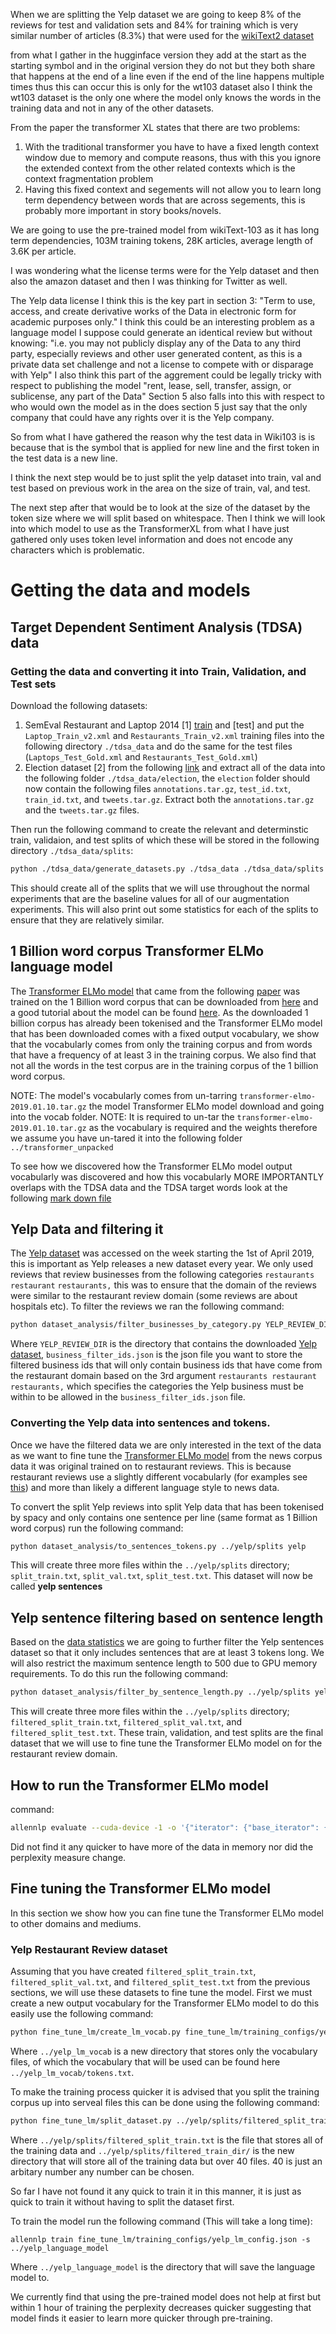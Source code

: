 When we are splitting the Yelp dataset we are going to keep 8% of the reviews for test and validation sets and 84% for training which is very similar number of articles (8.3%) that were used for the [wikiText2 dataset](https://blog.einstein.ai/the-wikitext-long-term-dependency-language-modeling-dataset/)


from what I gather in the hugginface version they add <eos> at the start as the starting symbol and in the original version they do not but they both share that <eos> happens at the end of a line even if the end of the line happens multiple times thus this can occur <eos> <eos> this is only for the wt103 dataset also I think the wt103 dataset is the only one where the model only knows the words in the training data and not in any of the other datasets.


From the paper the transformer XL states that there are two problems:
1. With the traditional transformer you have to have a fixed length context window due to memory and compute reasons, thus with this you ignore the extended context from the other related contexts which is the context fragmentation problem
2. Having this fixed context and segements will not allow you to learn long term dependency between words that are across segements, this is probably more important in story books/novels.


We are going to use the pre-trained model from wikiText-103 as it has long term dependencies, 103M training tokens, 28K articles, average length of 3.6K per article. 



I was wondering what the license terms were for the Yelp dataset and then also the amazon dataset and then I was thinking for Twitter as well.

The Yelp data license I think this is the key part in section 3:
"Term to use, access, and create derivative works of the Data in electronic form for academic purposes only." I think this could be an interesting problem as a language model I suppose could generate an identical review but without knowing: "i.e. you may not publicly display any of the Data to any
third party, especially reviews and other user generated content, as this is a private data set
challenge and not a license to compete with or disparage with Yelp" I also think this part of the aggrement could be legally tricky with respect to publishing the model "rent, lease, sell, transfer, assign, or sublicense, any part of the Data" Section 5 also falls into this with respect to who would own the model as in the does section 5 just say that the only company that could have any rights over it is the Yelp company.


So from what I have gathered the reason why the test data in Wiki103 is <eos> is because that is the symbol that is applied for new line and the first token in the test data is a new line.


I think the next step would be to just split the yelp dataset into train, val and test based on previous work in the area on the size of train, val, and test.

The next step after that would be to look at the size of the dataset by the token size where we will split based on whitespace. Then I think we will look into which model to use as the TransformerXL from what I have just gathered only uses token level information and does not encode any characters which is problematic.

# Getting the data and models
## Target Dependent Sentiment Analysis (TDSA) data
### Getting the data and converting it into Train, Validation, and Test sets

Download the following datasets:

1. SemEval Restaurant and Laptop 2014 [1] [train](http://metashare.ilsp.gr:8080/repository/browse/semeval-2014-absa-train-data-v20-annotation-guidelines/683b709298b811e3a0e2842b2b6a04d7c7a19307f18a4940beef6a6143f937f0/) and [test] and put the `Laptop_Train_v2.xml` and `Restaurants_Train_v2.xml` training files into the following directory `./tdsa_data` and do the same for the test files (`Laptops_Test_Gold.xml` and `Restaurants_Test_Gold.xml`)
2. Election dataset [2] from the following [link](https://ndownloader.figshare.com/articles/4479563/versions/1) and extract all of the data into the following folder `./tdsa_data/election`, the `election` folder should now contain the following files `annotations.tar.gz`, `test_id.txt`, `train_id.txt`, and `tweets.tar.gz`. Extract both the `annotations.tar.gz` and the `tweets.tar.gz` files.

Then run the following command to create the relevant and determinstic train, validaion, and test splits of which these will be stored in the following directory `./tdsa_data/splits`:

``` bash
python ./tdsa_data/generate_datasets.py ./tdsa_data ./tdsa_data/splits
```

This should create all of the splits that we will use throughout the normal experiments that are the baseline values for all of our augmentation experiments. This will also print out some statistics for each of the splits to ensure that they are relatively similar.

## 1 Billion word corpus Transformer ELMo language model
The [Transformer ELMo model](https://allennlp.org/elmo) that came from the following [paper](https://aclweb.org/anthology/D18-1179) was trained on the 1 Billion word corpus that can be downloaded from [here](http://www.statmt.org/lm-benchmark/1-billion-word-language-modeling-benchmark-r13output.tar.gz) and a good tutorial about the model can be found [here](https://github.com/allenai/allennlp/blob/master/tutorials/how_to/training_transformer_elmo.md). As the downloaded 1 billion corpus has already been tokenised and the Transformer ELMo model that has been downloaded comes with a fixed output vocabulary, we show that the vocabularly comes from only the training corpus and from words that have a frequency of at least 3 in the training corpus. We also find that not all the words in the test corpus are in the training corpus of the 1 billion word corpus.

NOTE: The model's vocabularly comes from un-tarring `transformer-elmo-2019.01.10.tar.gz` the model Transformer ELMo model download and going into the vocab folder.
NOTE: It is required to un-tar the `transformer-elmo-2019.01.10.tar.gz` as the vocabulary is required and the weights therefore we assume you have un-tared it into the following folder `../transformer_unpacked`

To see how we discovered how the Transformer ELMo model output vocabularly was discovered and how this vocabularly MORE IMPORTANTLY overlaps with the TDSA data and the TDSA target words look at the following [mark down file](./vocab_comparison/README.md)



## Yelp Data and filtering it

The [Yelp dataset](https://www.yelp.com/dataset) was accessed on the week starting the 1st of April 2019, this is important as Yelp releases a new dataset every year. We only used reviews that review businesses from the following categories `restaurants` `restaurant` `restaurants,` this was to ensure that the domain of the reviews were similar to the restaurant review domain (some reviews are about hospitals etc). To filter the reviews we ran the following command:
``` bash
python dataset_analysis/filter_businesses_by_category.py YELP_REVIEW_DIR/business.json business_filter_ids.json 'restaurants restaurant restaurants,'
```
Where `YELP_REVIEW_DIR` is the directory that contains the downloaded [Yelp dataset](https://www.yelp.com/dataset), `business_filter_ids.json` is the json file you want to store the filtered business ids that will only contain business ids that have come from the restaurant domain based on the 3rd argument `restaurants restaurant restaurants,` which specifies the categories the Yelp business must be within to be allowed in the `business_filter_ids.json` file.

### Converting the Yelp data into sentences and tokens.
Once we have the filtered data we are only interested in the text of the data as we want to fine tune the [Transformer ELMo model](https://allennlp.org/elmo) from the news corpus data it was original trained on to restaurant reviews. This is because restaurant reviews use a slightly different vocabularly (for examples see [this](./vocab_comparison/README.md)) and more than likely a different language style to news data. 

To convert the split Yelp reviews into split Yelp data that has been tokenised by spacy and only contains one sentence per line (same format as 1 Billion word corpus) run the following command:
``` bash
python dataset_analysis/to_sentences_tokens.py ../yelp/splits yelp
```
This will create three more files within the `../yelp/splits` directory; `split_train.txt`, `split_val.txt`, `split_test.txt`. This dataset will now be called **yelp sentences**

## Yelp sentence filtering based on sentence length

Based on the [data statistics](./dataset_analysis/README.md) we are going to further filter the Yelp sentences dataset so that it only includes sentences that are at least 3 tokens long. We will also restrict the maximum sentence length to 500 due to GPU memory requirements. To do this run the following command:

``` bash
python dataset_analysis/filter_by_sentence_length.py ../yelp/splits yelp_sentences 3 500
```

This will create three more files within the `../yelp/splits` directory; `filtered_split_train.txt`, `filtered_split_val.txt`, and `filtered_split_test.txt`. These train, validation, and test splits are the final dataset that we will use to fine tune the Transformer ELMo model on for the restaurant review domain.


## How to run the Transformer ELMo model

command:


``` bash
allennlp evaluate --cuda-device -1 -o '{"iterator": {"base_iterator": {"maximum_samples_per_batch": ["num_tokens", 500], "max_instances_in_memory": 512, "batch_size": 128 }}}' transformer-elmo-2019.01.10.tar.gz 1-billion-word-language-modeling-benchmark-r13output/heldout-monolingual.tokenized.shuffled/news.en-00000-of-00100
```
Did not find it any quicker to have more of the data in memory nor did the perplexity measure change.

## Fine tuning the Transformer ELMo model
In this section we show how you can fine tune the Transformer ELMo model to other domains and mediums.
### Yelp Restaurant Review dataset
Assuming that you have created `filtered_split_train.txt`, `filtered_split_val.txt`, and `filtered_split_test.txt` from the previous sections, we will use these datasets to fine tune the model. First we must create a new output vocabulary for the Transformer ELMo model to do this easily use the following command:
``` bash
python fine_tune_lm/create_lm_vocab.py fine_tune_lm/training_configs/yelp_lm_vocab_create_config.json ../yelp_lm_vocab
```
Where `../yelp_lm_vocab` is a new directory that stores only the vocabulary files, of which the vocabulary that will be used can be found here `../yelp_lm_vocab/tokens.txt`.

To make the training process quicker it is advised that you split the training corpus up into serveal files this can be done using the following command:
``` bash
python fine_tune_lm/split_dataset.py ../yelp/splits/filtered_split_train.txt ../yelp/splits/filtered_train_dir/ 40
```
Where `../yelp/splits/filtered_split_train.txt` is the file that stores all of the training data and `../yelp/splits/filtered_train_dir/` is the new directory that will store all of the training data but over 40 files. 40 is just an arbitary number any number can be chosen.

So far I have not found it any quick to train it in this manner, it is just as quick to train it without having to split the dataset first.

To train the model run the following command (This will take a long time):
```
allennlp train fine_tune_lm/training_configs/yelp_lm_config.json -s ../yelp_language_model
```
Where `../yelp_language_model` is the directory that will save the language model to.

We currently find that using the pre-trained model does not help at first but within 1 hour of training the perplexity decreases quicker suggesting that model finds it easier to learn more quicker through pre-training.
